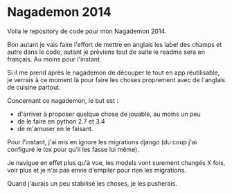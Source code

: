 Nagademon 2014
================

Voila le repository de code pour mon Nagademon 2014.

Bon autant je vais faire l'effort de mettre en anglais les label des champs et autre dans le
code, autant je préviens tout de suite le readme sera en français. Au moins pour l'instant.

Si il me prend après le nagademon de découper le tout en app réutilisable, je verrais à 
ce moment là pour faire les choses proprement avec de l'anglais de cuisine partout. 

Concernant ce nagademon, le but est : 

* d'arriver à proposer quelque chose de jouable, au moins un peu
* de le faire en python 2.7 et 3.4
* de m'amuser en le faisant. 

Pour l'instant, j'ai mis en ignore les migrations django (du coup j'ai configuré le tox pour 
qu'il les fasse lui même).

Je navigue en effet plus qu'à vue, les models vont surement changés X fois, voir plus et 
je n'ai pas envie d'empiler pour rien les migrations. 

Quand j'aurais un peu stabilisé les choses, je les pusherais.

